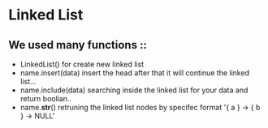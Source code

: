 # Linked List

## We used many functions :: 
* LinkedList() for create new linked list
* name.insert(data) insert the head after that it will continue the linked list...
* name.include(data) searching inside the linked list for your data and return boolian..
* name.__str__() retruning the linked list nodes by specifec format '{ a } -> { b } -> NULL'


